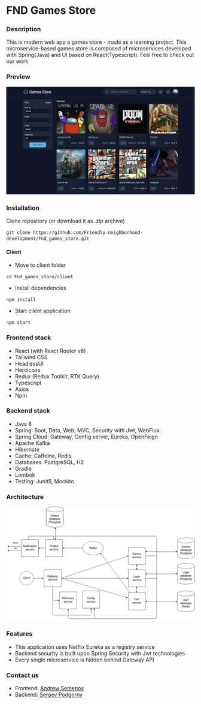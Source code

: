 # FND Games Store 

### Description
This is modern web app a games store - made as a learning project. This microservice-based
games store is composed of microservices developed with Spring(Java) and UI based on React(Typescript).
Feel free to check out our work

### Preview
![Preview](client/docs/img/AppPreview.png)

### Installation
Clone repository (or download it as .zip archive)
```console
git clone https://github.com/Friendly-neighborhood-development/Fnd_games_store.git
```
#### Client
* Move to client folder
```console
cd Fnd_games_store/client
```
* Install dependencies
```console
npm install
```
* Start client application
```console
npm start
```

<a name="Frontend-stack"><h3>Frontend stack</h3></a>
* React (with React Router v6)
* Tailwind CSS
* HeadlessUI
* Heroicons
* Redux (Redux Toolkit, RTK Query)
* Typescript
* Axios
* Npm

<a name="Backend-stack"><h3>Backend stack</h3></a>
* Java 8
* Spring: Boot, Data, Web, MVC, Security with Jwt, WebFlux
* Spring Cloud: Gateway, Config server, Eureka, OpenFeign
* Apache Kafka
* Hibernate
* Cache: Caffeine, Redis
* Databases: PostgreSQL, H2
* Gradle
* Lombok
* Testing: Junit5, Mockito

<a name="Contact-us"><h3>Architecture</h3></a>
![Homepage](server/documentation/images/architecture.png)

<a name="Features"><h3>Features</h3></a>
* This application uses Netflix Eureka as a registry service
* Backend security is built upon Spring Security with Jwt technologies
* Every single microservice is hidden behind Gateway API



<a name="Contact-us"><h3>Contact us</h3></a>
* Frontend: [Andrew Semenov](https://t.me/keax4208)
* Backend: [Sergey Podgorny](https://t.me/SergeyPodgornyj)





